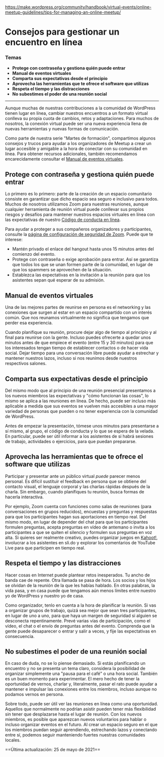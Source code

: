 https://make.wordpress.org/community/handbook/virtual-events/online-meetup-guidelines/tips-for-managing-an-online-meetup/

# Consejos para gestionar un encuentro en línea

### Temas
- **Protege con contraseña y gestiona quién puede entrar**
- **Manual de eventos virtuales**
- **Comparta sus expectativas desde el principio**
- **Aprovecha las herramientas que te ofrece el software que utilizas**
- **Respeta el tiempo y las distracciones**
- **No subestimes el poder de una reunión social**

---

Aunque muchas de nuestras contribuciones a la comunidad de WordPress tienen lugar en línea, cambiar nuestros encuentros a un formato virtual conlleva su propia cuota de cambios, retos y adaptaciones. Para muchos de nosotros, la conexión virtual puede ser una nueva experiencia llena de nuevas herramientas y nuevas formas de comunicación.

Como parte de nuestra serie "Martes de formación", compartimos algunos consejos y trucos para ayudar a los organizadores de Meetup a crear un lugar accesible y amigable a la hora de conectar con su comunidad en línea. Para obtener recursos adicionales, también recomendamos encarecidamente consultar el [Manual de eventos virtuales](https://make.wordpress.org/community/handbook/virtual-events/).

## Protege con contraseña y gestiona quién puede entrar

Lo primero es lo primero: parte de la creación de un espacio comunitario consiste en garantizar que dicho espacio sea seguro e inclusivo para todos. Muchos de nosotros utilizamos Zoom para nuestras reuniones, aunque cualquier herramienta de reunión virtual puede conllevar sus propios riesgos y desafíos para mantener nuestros espacios virtuales en línea con las expectativas de nuestro [Código de conducta en línea](https://make.wordpress.org/community/handbook/virtual-events/online-code-of-conduct/).

Para ayudar a proteger a sus compañeros organizadores y participantes, consulte la [página de configuración de seguridad de Zoom](https://make.wordpress.org/community/handbook/virtual-events/additional-resources-for-online-events/zoom-security-settings/). Puede que te interese:

- Mantén privado el enlace del hangout hasta unos 15 minutos antes del comienzo del evento.
- Protege con contraseña o exige aprobación para entrar. Así se garantiza que todos los que se unan formen parte de la comunidad, en lugar de que los spammers se aprovechen de la situación.
- Establezca las expectativas en la invitación a la reunión para que los asistentes sepan qué esperar de su admisión.

## Manual de eventos virtuales

Una de las mejores partes de reunirse en persona es el networking y las conexiones que surgen al estar en un espacio compartido con un interés común. Que nos reunamos virtualmente no significa que tengamos que perder esa experiencia.

Cuando planifique su reunión, procure dejar algo de tiempo al principio y al final para reunirse con la gente. Incluso puedes ofrecerte a quedar unos minutos antes de que empiece el evento (entre 15 y 30 minutos) para que los interesados tengan tiempo de establecer contactos o de hacer vida social. Dejar tiempo para una conversación libre puede ayudar a estrechar y mantener nuestros lazos, incluso si nos reunimos desde nuestros respectivos salones.

## Comparta sus expectativas desde el principio

Del mismo modo que al principio de una reunión presencial presentamos a los nuevos miembros las expectativas y "cómo funcionan las cosas", lo mismo se aplica a las reuniones en línea. De hecho, puede ser incluso más aplicable a medida que sus eventos se vuelven más accesibles a una mayor variedad de personas que pueden o no tener experiencia con la comunidad de WordPress.

Antes de empezar la presentación, tómese unos minutos para presentarse a sí mismo, al grupo, el código de conducta y lo que se espera de la velada. En particular, puede ser útil informar a los asistentes de si habrá sesiones de trabajo, actividades o ejercicios, para que puedan prepararse.

## Aprovecha las herramientas que te ofrece el software que utilizas

Participar y presentar ante un público virtual _puede_ parecer menos personal. Es difícil sustituir el feedback en persona que se obtiene del contacto visual, el lenguaje corporal y las charlas rápidas después de la charla. Sin embargo, cuando planifiques tu reunión, busca formas de hacerla interactiva.

Por ejemplo, Zoom cuenta con funciones como salas de reuniones (para conversaciones en grupos reducidos), encuestas y preguntas y respuestas para que los participantes hagan sus aportaciones en tiempo real. Del mismo modo, en lugar de depender del chat para que los participantes formulen preguntas, acepta preguntas en vídeo de antemano o invita a los participantes a que se quiten el silencio y formulen sus preguntas en voz alta. Si quieres ser realmente creativo, puedes organizar juegos en [Kahoot!](https://kahoot.it/), involucrar a los asistentes en sli.do y explorar los comentarios de YouTube Live para que participen en tiempo real.

## Respeta el tiempo y las distracciones

Hacer cosas en Internet puede plantear retos inesperados. Tu ancho de banda cae de repente. Otra llamada se pasa de hora. Los socios y los hijos se olvidan de la reunión de la que les habías hablado. En otras palabras, la vida pasa, y en casa puede que tengamos aún menos límites entre nuestro yo de WordPress y nuestro yo de casa.

Como organizador, tenlo en cuenta a la hora de planificar la reunión. Si vas a organizar grupos de trabajo, quizá sea mejor que sean tres participantes, en lugar de uno a uno, para que haya un margen de seguridad si alguien se desconecta repentinamente. Prevé varias vías de participación, como el vídeo, el chat o el envío de preguntas antes del evento. Comprenda que la gente puede desaparecer o entrar y salir a veces, y fije las expectativas en consecuencia.

## No subestimes el poder de una reunión social

En caso de duda, no se lo piense demasiado. Si estás planificando un encuentro y no se presenta un tema claro, considera la posibilidad de organizar simplemente una "pausa para el café" o una hora social. También es un buen momento para experimentar. El mero hecho de tener la oportunidad de vernos, charlar y, literalmente, pasar el rato puede ayudar a mantener e impulsar las conexiones entre los miembros, incluso aunque no podamos vernos en persona.

Sobre todo, puede ser útil ver las reuniones en línea como una oportunidad. Aquellos que normalmente no podrían asistir pueden tener más flexibilidad sin tener que desplazarse hasta el lugar de reunión. Con los nuevos miembros, es posible que aparezcan nuevos voluntarios para hablar o incluso organizar eventos en el futuro. Al crear un espacio seguro en el que los miembros puedan seguir aprendiendo, estrechando lazos y conectando entre sí, podemos seguir manteniendo fuertes nuestras comunidades locales.

==Última actualización: 25 de mayo de 2021==
